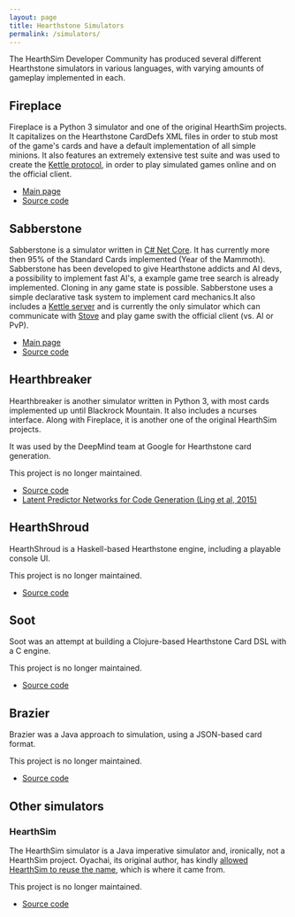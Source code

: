 ```yaml
---
layout: page
title: Hearthstone Simulators
permalink: /simulators/
---
```


The HearthSim Developer Community has produced several different Hearthstone
simulators in various languages, with varying amounts of gameplay implemented
in each.


## Fireplace

Fireplace is a Python 3 simulator and one of the original HearthSim projects.
It capitalizes on the Hearthstone CardDefs XML files in order to stub most of
the game's cards and have a default implementation of all simple minions.
It also features an extremely extensive test suite and was used to create
the [Kettle protocol](/kettle/), in order to play simulated games online and
on the official client.

* [Main page](/fireplace/)
* [Source code](https://github.com/jleclanche/fireplace)


## Sabberstone

Sabberstone is a simulator written in [C# Net Core](https://www.microsoft.com/net/core).
It has currently more then 95% of the Standard Cards implemented (Year of the Mammoth).
Sabberstone has been developed to give Hearthstone addicts and AI devs, a possibility
to implement fast AI's, a example game tree search is already implemented. Cloning in
any game state is possible. Sabberstone uses a simple declarative task system to implement
card mechanics.It also includes a [Kettle server](/kettle/) and is currently the only simulator
which can communicate with [Stove](/stove/) and play game swith the official client (vs. AI or PvP).

* [Main page](/sabberstone/)
* [Source code](https://github.com/HearthSim/Sabberstone)


## Hearthbreaker

Hearthbreaker is another simulator written in Python 3, with most cards implemented
up until Blackrock Mountain. It also includes a ncurses interface.
Along with Fireplace, it is another one of the original HearthSim projects.

It was used by the DeepMind team at Google for Hearthstone card generation.

This project is no longer maintained.

* [Source code](https://github.com/danielyule/hearthbreaker)
* [Latent Predictor Networks for Code Generation (Ling et al, 2015)](http://arxiv.org/pdf/1603.06744.pdf)


## HearthShroud

HearthShroud is a Haskell-based Hearthstone engine, including a playable console UI.

This project is no longer maintained.

* [Source code](https://github.com/thomaseding/hearthshroud)


## Soot

Soot was an attempt at building a Clojure-based Hearthstone Card DSL with a C engine.

This project is no longer maintained.

* [Source code](https://github.com/mischanix/soot)


## Brazier

Brazier was a Java approach to simulation, using a JSON-based card format.

This project is no longer maintained.

* [Source code](https://github.com/HearthSim/Brazier)


## Other simulators

### HearthSim

The HearthSim simulator is a Java imperative simulator and, ironically, not a
HearthSim project. Oyachai, its original author, has kindly
[allowed HearthSim to reuse the name](https://github.com/oyachai/HearthSim/issues/38),
which is where it came from.

This project is no longer maintained.

* [Source code](https://github.com/oyachai/HearthSim)
